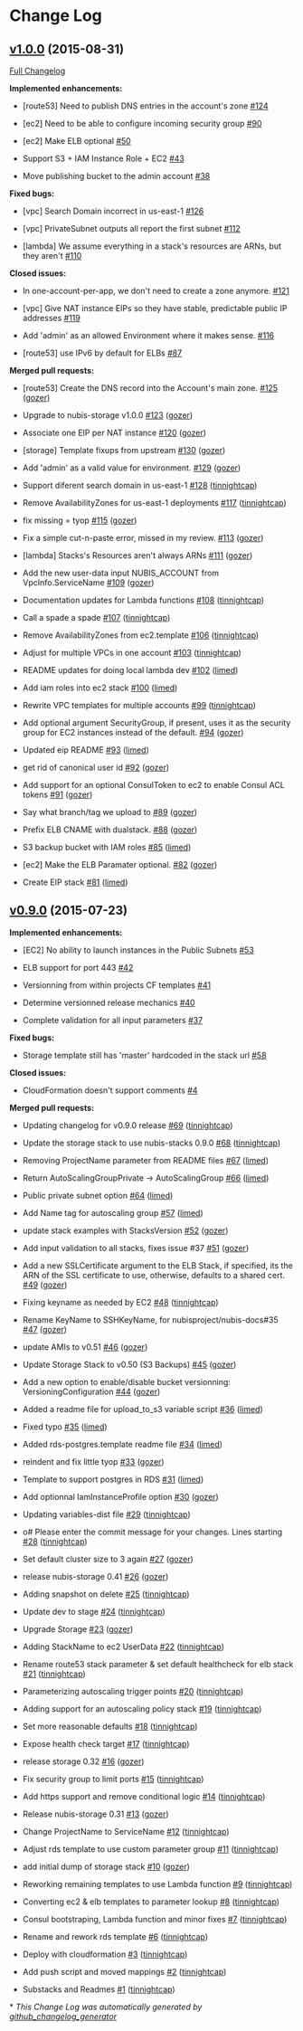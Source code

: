 # Change Log

## [v1.0.0](https://github.com/nubisproject/nubis-stacks/tree/v1.0.0) (2015-08-31)

[Full Changelog](https://github.com/nubisproject/nubis-stacks/compare/v0.9.0...v1.0.0)

**Implemented enhancements:**

- \[route53\] Need to publish DNS entries in the account's zone [\#124](https://github.com/Nubisproject/nubis-stacks/issues/124)

- \[ec2\] Need to be able to configure incoming security group [\#90](https://github.com/Nubisproject/nubis-stacks/issues/90)

- \[ec2\] Make ELB optional [\#50](https://github.com/Nubisproject/nubis-stacks/issues/50)

- Support S3 + IAM Instance Role + EC2 [\#43](https://github.com/Nubisproject/nubis-stacks/issues/43)

- Move publishing bucket to the admin account [\#38](https://github.com/Nubisproject/nubis-stacks/issues/38)

**Fixed bugs:**

- \[vpc\] Search Domain incorrect in us-east-1 [\#126](https://github.com/Nubisproject/nubis-stacks/issues/126)

- \[vpc\] PrivateSubnet outputs all report the first subnet [\#112](https://github.com/Nubisproject/nubis-stacks/issues/112)

- \[lambda\] We assume everything in a stack's resources are ARNs, but they aren't [\#110](https://github.com/Nubisproject/nubis-stacks/issues/110)

**Closed issues:**

- In one-account-per-app, we don't need to create a zone anymore. [\#121](https://github.com/Nubisproject/nubis-stacks/issues/121)

- \[vpc\] Give NAT instance EIPs so they have stable, predictable public IP addresses [\#119](https://github.com/Nubisproject/nubis-stacks/issues/119)

- Add 'admin' as an allowed Environment where it makes sense. [\#116](https://github.com/Nubisproject/nubis-stacks/issues/116)

- \[route53\] use IPv6 by default for ELBs [\#87](https://github.com/Nubisproject/nubis-stacks/issues/87)

**Merged pull requests:**

- \[route53\] Create the DNS record into the Account's main zone. [\#125](https://github.com/Nubisproject/nubis-stacks/pull/125) ([gozer](https://github.com/gozer))

- Upgrade to nubis-storage v1.0.0 [\#123](https://github.com/Nubisproject/nubis-stacks/pull/123) ([gozer](https://github.com/gozer))

- Associate one EIP per NAT instance [\#120](https://github.com/Nubisproject/nubis-stacks/pull/120) ([gozer](https://github.com/gozer))

- \[storage\] Template fixups from upstream [\#130](https://github.com/Nubisproject/nubis-stacks/pull/130) ([gozer](https://github.com/gozer))

- Add 'admin' as a valid value for environment. [\#129](https://github.com/Nubisproject/nubis-stacks/pull/129) ([gozer](https://github.com/gozer))

- Support diferent search domain in us-east-1 [\#128](https://github.com/Nubisproject/nubis-stacks/pull/128) ([tinnightcap](https://github.com/tinnightcap))

- Remove AvailabilityZones for us-east-1 deployments [\#117](https://github.com/Nubisproject/nubis-stacks/pull/117) ([tinnightcap](https://github.com/tinnightcap))

- fix missing = tyop [\#115](https://github.com/Nubisproject/nubis-stacks/pull/115) ([gozer](https://github.com/gozer))

- Fix a simple cut-n-paste error, missed in my review. [\#113](https://github.com/Nubisproject/nubis-stacks/pull/113) ([gozer](https://github.com/gozer))

- \[lambda\] Stacks's Resources aren't always ARNs [\#111](https://github.com/Nubisproject/nubis-stacks/pull/111) ([gozer](https://github.com/gozer))

- Add the new user-data input NUBIS\_ACCOUNT from VpcInfo.ServiceName [\#109](https://github.com/Nubisproject/nubis-stacks/pull/109) ([gozer](https://github.com/gozer))

- Documentation updates for Lambda functions [\#108](https://github.com/Nubisproject/nubis-stacks/pull/108) ([tinnightcap](https://github.com/tinnightcap))

- Call a spade a spade [\#107](https://github.com/Nubisproject/nubis-stacks/pull/107) ([tinnightcap](https://github.com/tinnightcap))

- Remove AvailabilityZones from ec2.template [\#106](https://github.com/Nubisproject/nubis-stacks/pull/106) ([tinnightcap](https://github.com/tinnightcap))

- Adjust for multiple VPCs in one account [\#103](https://github.com/Nubisproject/nubis-stacks/pull/103) ([tinnightcap](https://github.com/tinnightcap))

- README updates for doing local lambda dev [\#102](https://github.com/Nubisproject/nubis-stacks/pull/102) ([limed](https://github.com/limed))

- Add iam roles into ec2 stack [\#100](https://github.com/Nubisproject/nubis-stacks/pull/100) ([limed](https://github.com/limed))

- Rewrite VPC templates for multiple accounts [\#99](https://github.com/Nubisproject/nubis-stacks/pull/99) ([tinnightcap](https://github.com/tinnightcap))

- Add optional argument SecurityGroup, if present, uses it as the security group for EC2 instances instead of the default. [\#94](https://github.com/Nubisproject/nubis-stacks/pull/94) ([gozer](https://github.com/gozer))

- Updated eip README [\#93](https://github.com/Nubisproject/nubis-stacks/pull/93) ([limed](https://github.com/limed))

- get rid of canonical user id [\#92](https://github.com/Nubisproject/nubis-stacks/pull/92) ([gozer](https://github.com/gozer))

- Add support for an optional ConsulToken to ec2 to enable Consul ACL tokens [\#91](https://github.com/Nubisproject/nubis-stacks/pull/91) ([gozer](https://github.com/gozer))

- Say what branch/tag we upload to [\#89](https://github.com/Nubisproject/nubis-stacks/pull/89) ([gozer](https://github.com/gozer))

- Prefix ELB CNAME with dualstack. [\#88](https://github.com/Nubisproject/nubis-stacks/pull/88) ([gozer](https://github.com/gozer))

- S3 backup bucket with IAM roles [\#85](https://github.com/Nubisproject/nubis-stacks/pull/85) ([limed](https://github.com/limed))

- \[ec2\] Make the ELB Paramater optional. [\#82](https://github.com/Nubisproject/nubis-stacks/pull/82) ([gozer](https://github.com/gozer))

- Create EIP stack [\#81](https://github.com/Nubisproject/nubis-stacks/pull/81) ([limed](https://github.com/limed))

## [v0.9.0](https://github.com/nubisproject/nubis-stacks/tree/v0.9.0) (2015-07-23)

**Implemented enhancements:**

- \[EC2\] No ability to launch instances in the Public Subnets [\#53](https://github.com/Nubisproject/nubis-stacks/issues/53)

- ELB support for port 443 [\#42](https://github.com/Nubisproject/nubis-stacks/issues/42)

- Versionning from within projects CF templates [\#41](https://github.com/Nubisproject/nubis-stacks/issues/41)

- Determine versionned release mechanics [\#40](https://github.com/Nubisproject/nubis-stacks/issues/40)

- Complete validation for all input parameters [\#37](https://github.com/Nubisproject/nubis-stacks/issues/37)

**Fixed bugs:**

- Storage template still has 'master' hardcoded in the stack url [\#58](https://github.com/Nubisproject/nubis-stacks/issues/58)

**Closed issues:**

- CloudFormation doesn't support comments [\#4](https://github.com/Nubisproject/nubis-stacks/issues/4)

**Merged pull requests:**

- Updating changelog for v0.9.0 release [\#69](https://github.com/Nubisproject/nubis-stacks/pull/69) ([tinnightcap](https://github.com/tinnightcap))

- Update the storage stack to use nubis-stacks 0.9.0 [\#68](https://github.com/Nubisproject/nubis-stacks/pull/68) ([tinnightcap](https://github.com/tinnightcap))

- Removing ProjectName parameter from README files [\#67](https://github.com/Nubisproject/nubis-stacks/pull/67) ([limed](https://github.com/limed))

- Return AutoScalingGroupPrivate -\> AutoScalingGroup [\#66](https://github.com/Nubisproject/nubis-stacks/pull/66) ([limed](https://github.com/limed))

- Public private subnet option [\#64](https://github.com/Nubisproject/nubis-stacks/pull/64) ([limed](https://github.com/limed))

- Add Name tag for autoscaling group [\#57](https://github.com/Nubisproject/nubis-stacks/pull/57) ([limed](https://github.com/limed))

- update stack examples with StacksVersion [\#52](https://github.com/Nubisproject/nubis-stacks/pull/52) ([gozer](https://github.com/gozer))

- Add input validation to all stacks, fixes issue \#37 [\#51](https://github.com/Nubisproject/nubis-stacks/pull/51) ([gozer](https://github.com/gozer))

- Add a new SSLCertificate argument to the ELB Stack, if specified, its the ARN of the SSL certificate to use, otherwise, defaults to a shared cert. [\#49](https://github.com/Nubisproject/nubis-stacks/pull/49) ([gozer](https://github.com/gozer))

- Fixing keyname as needed by EC2 [\#48](https://github.com/Nubisproject/nubis-stacks/pull/48) ([tinnightcap](https://github.com/tinnightcap))

- Rename KeyName to SSHKeyName, for nubisproject/nubis-docs\#35 [\#47](https://github.com/Nubisproject/nubis-stacks/pull/47) ([gozer](https://github.com/gozer))

- update AMIs to v0.51 [\#46](https://github.com/Nubisproject/nubis-stacks/pull/46) ([gozer](https://github.com/gozer))

- Update Storage Stack to v0.50 \(S3 Backups\) [\#45](https://github.com/Nubisproject/nubis-stacks/pull/45) ([gozer](https://github.com/gozer))

- Add a new option to enable/disable bucket versionning: VersioningConfiguration [\#44](https://github.com/Nubisproject/nubis-stacks/pull/44) ([gozer](https://github.com/gozer))

- Added a readme file for upload\_to\_s3 variable script [\#36](https://github.com/Nubisproject/nubis-stacks/pull/36) ([limed](https://github.com/limed))

- Fixed typo [\#35](https://github.com/Nubisproject/nubis-stacks/pull/35) ([limed](https://github.com/limed))

- Added rds-postgres.template readme file [\#34](https://github.com/Nubisproject/nubis-stacks/pull/34) ([limed](https://github.com/limed))

- reindent and fix little tyop [\#33](https://github.com/Nubisproject/nubis-stacks/pull/33) ([gozer](https://github.com/gozer))

- Template to support postgres in RDS [\#31](https://github.com/Nubisproject/nubis-stacks/pull/31) ([limed](https://github.com/limed))

- Add optionnal IamInstanceProfile option [\#30](https://github.com/Nubisproject/nubis-stacks/pull/30) ([gozer](https://github.com/gozer))

- Updating variables-dist file [\#29](https://github.com/Nubisproject/nubis-stacks/pull/29) ([tinnightcap](https://github.com/tinnightcap))

- o\# Please enter the commit message for your changes. Lines starting [\#28](https://github.com/Nubisproject/nubis-stacks/pull/28) ([tinnightcap](https://github.com/tinnightcap))

- Set default cluster size to 3 again [\#27](https://github.com/Nubisproject/nubis-stacks/pull/27) ([gozer](https://github.com/gozer))

- release nubis-storage 0.41 [\#26](https://github.com/Nubisproject/nubis-stacks/pull/26) ([gozer](https://github.com/gozer))

- Adding snapshot on delete [\#25](https://github.com/Nubisproject/nubis-stacks/pull/25) ([tinnightcap](https://github.com/tinnightcap))

- Update dev to stage [\#24](https://github.com/Nubisproject/nubis-stacks/pull/24) ([tinnightcap](https://github.com/tinnightcap))

- Upgrade Storage [\#23](https://github.com/Nubisproject/nubis-stacks/pull/23) ([gozer](https://github.com/gozer))

- Adding StackName to ec2 UserData [\#22](https://github.com/Nubisproject/nubis-stacks/pull/22) ([tinnightcap](https://github.com/tinnightcap))

- Rename route53 stack parameter & set default healthcheck for elb stack [\#21](https://github.com/Nubisproject/nubis-stacks/pull/21) ([tinnightcap](https://github.com/tinnightcap))

- Parameterizing autoscaling trigger points [\#20](https://github.com/Nubisproject/nubis-stacks/pull/20) ([tinnightcap](https://github.com/tinnightcap))

- Adding support for an autoscaling policy stack [\#19](https://github.com/Nubisproject/nubis-stacks/pull/19) ([tinnightcap](https://github.com/tinnightcap))

- Set more reasonable defaults [\#18](https://github.com/Nubisproject/nubis-stacks/pull/18) ([tinnightcap](https://github.com/tinnightcap))

- Expose health check target [\#17](https://github.com/Nubisproject/nubis-stacks/pull/17) ([tinnightcap](https://github.com/tinnightcap))

- release storage 0.32 [\#16](https://github.com/Nubisproject/nubis-stacks/pull/16) ([gozer](https://github.com/gozer))

- Fix security group to limit ports [\#15](https://github.com/Nubisproject/nubis-stacks/pull/15) ([tinnightcap](https://github.com/tinnightcap))

- Add https support and remove conditional logic [\#14](https://github.com/Nubisproject/nubis-stacks/pull/14) ([tinnightcap](https://github.com/tinnightcap))

- Release nubis-storage 0.31 [\#13](https://github.com/Nubisproject/nubis-stacks/pull/13) ([gozer](https://github.com/gozer))

- Change ProjectName to ServiceName [\#12](https://github.com/Nubisproject/nubis-stacks/pull/12) ([tinnightcap](https://github.com/tinnightcap))

- Adjust rds template to use custom parameter group [\#11](https://github.com/Nubisproject/nubis-stacks/pull/11) ([tinnightcap](https://github.com/tinnightcap))

- add initial dump of storage stack [\#10](https://github.com/Nubisproject/nubis-stacks/pull/10) ([gozer](https://github.com/gozer))

- Reworking remaining templates to use Lambda function [\#9](https://github.com/Nubisproject/nubis-stacks/pull/9) ([tinnightcap](https://github.com/tinnightcap))

- Converting ec2 & elb templates to parameter lookup [\#8](https://github.com/Nubisproject/nubis-stacks/pull/8) ([tinnightcap](https://github.com/tinnightcap))

- Consul bootstraping, Lambda function and minor fixes [\#7](https://github.com/Nubisproject/nubis-stacks/pull/7) ([tinnightcap](https://github.com/tinnightcap))

- Rename and rework rds template [\#6](https://github.com/Nubisproject/nubis-stacks/pull/6) ([tinnightcap](https://github.com/tinnightcap))

- Deploy with cloudformation [\#3](https://github.com/Nubisproject/nubis-stacks/pull/3) ([tinnightcap](https://github.com/tinnightcap))

- Add push script and moved mappings [\#2](https://github.com/Nubisproject/nubis-stacks/pull/2) ([tinnightcap](https://github.com/tinnightcap))

- Substacks and Readmes [\#1](https://github.com/Nubisproject/nubis-stacks/pull/1) ([tinnightcap](https://github.com/tinnightcap))



\* *This Change Log was automatically generated by [github_changelog_generator](https://github.com/skywinder/Github-Changelog-Generator)*
